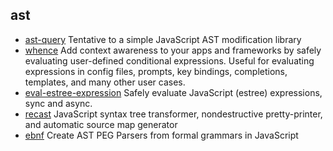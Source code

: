 ## ast

- [ast-query](https://github.com/SBoudrias/AST-query) Tentative to a simple JavaScript AST modification library
- [whence](https://github.com/jonschlinkert/whence) Add context awareness to your apps and frameworks by safely evaluating user-defined conditional expressions. Useful for evaluating expressions in config files, prompts, key bindings, completions, templates, and many other user cases.
- [eval-estree-expression](https://github.com/jonschlinkert/eval-estree-expression) Safely evaluate JavaScript (estree) expressions, sync and async.
- [recast](https://github.com/benjamn/recast) JavaScript syntax tree transformer, nondestructive pretty-printer, and automatic source map generator
- [ebnf](https://github.com/lys-lang/node-ebnf) Create AST PEG Parsers from formal grammars in JavaScript